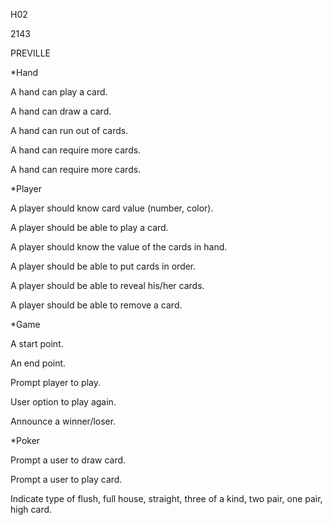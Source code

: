 H02

2143

PREVILLE


*Hand

A hand can play a card.

A hand can draw a card.

A hand can run out of cards.

A hand can require more cards.

A hand can require more cards.


*Player

A player should know card value (number, color).

A player should be able to play a card.

A player should know the value of the cards in hand.

A player should be able to put cards in order.

A player should be able to reveal his/her cards.

A player should be able to remove a card.


*Game

A start point.

An end point.

Prompt player to play.

User option to play again.

Announce a winner/loser.


*Poker

Prompt a user to draw card.

Prompt a user to play card.

Indicate type of flush, full house, straight, three of a kind,
two pair, one pair, high card.


